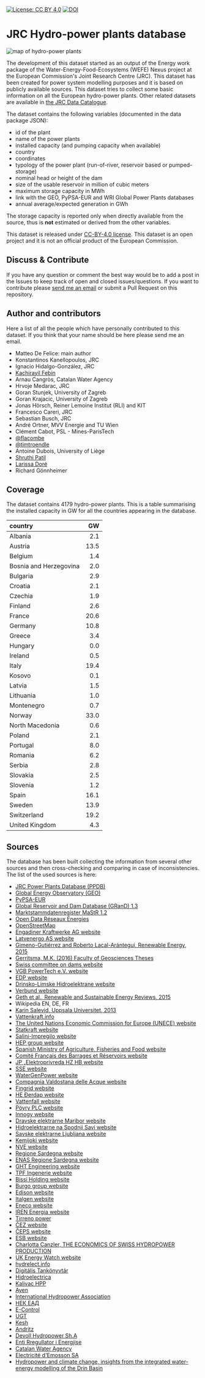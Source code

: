  [![License: CC BY 4.0](https://img.shields.io/badge/License-CC%20BY%204.0-lightgrey.svg)](https://creativecommons.org/licenses/by/4.0/)
 [![DOI](https://zenodo.org/badge/179688356.svg)](https://zenodo.org/badge/latestdoi/179688356)

# JRC Hydro-power plants database

![map of hydro-power plants](map-location.png)

The development of this dataset started as an output of the Energy work package of the Water-Energy-Food-Ecosystems (WEFE) Nexus project at the European Commission's Joint Research Centre (JRC). This dataset has been created for power system modelling purposes and it is based on publicly available sources. This dataset tries to collect some basic information on all the European hydro-power plants. Other related datasets are available in [the JRC Data Catalogue](https://data.jrc.ec.europa.eu/collection/id-00134).

The dataset contains the following variables (documented in the data package JSON):
  - id of the plant
  - name of the power plants
  - installed capacity (and pumping capacity when available)
  - country
  - coordinates
  - typology of the power plant (run-of-river, reservoir based or pumped-storage)
  - nominal head or height of the dam
  - size of the usable reservoir in million of cubic meters
  - maximum storage capacity in MWh
  - link with the GEO, PyPSA-EUR and WRI Global Power Plants databases
  - annual average/expected generation in GWh
  
The storage capacity is reported only when directly available from the source, thus is **not** estimated or derived from the other variables. 

This dataset is released under [CC-BY-4.0 license](https://creativecommons.org/licenses/by/4.0/). This dataset is an open project and it is not an official product of the European Commission.

## Discuss & Contribute
If you have any question or comment the best way would be to add a post in the Issues to keep track of open and closed issues/questions.
If you want to contribute please [send me an email](mailto:matteo.defelice@outlook.copm) or submit a Pull Request on this repository. 

## Author and contributors
Here a list of all the people which have personally contributed to this dataset. If you think that your name should be here please send me an email.

   - Matteo De Felice: main author
   - Konstantinos Kanellopoulos, JRC
   - Ignacio Hidalgo-González, JRC
   - [Kachirayil Febin](https://github.com/febinka)
   - Arnau Cangròs, Catalan Water Agency
   - Hrvoje Medarac, JRC
   - Goran Stunjek, University of Zagreb
   - Goran Krajacic, University of Zagreb
   - Jonas Hörsch, Reiner Lemoine Institut (RLI) and KIT
   - Francesco Careri, JRC
   - Sebastian Busch, JRC
   - André Ortner, MVV Energie and TU Wien
   - Clément Cabot, PSL - Mines-ParisTech
   - [@flacombe](https://github.com/flacombe)
   - [@timtroendle](https://github.com/timtroendle)
   - Antoine Dubois, University of Liège
   - [Shruthi Patil](https://github.com/Shruthi-Patil)
   - [Larissa Doré](https://wupperinst.org/en/c/wi/c/s/cd/4637)
   - Richard Gönnheimer
   
## Coverage

The dataset contains 4179 hydro-power plants. This is a table summarising the installed capacity in GW for all the countries appearing in the database. 

|country                |   GW|
|:----------------------|----:|
|Albania                |  2.1|
|Austria                | 13.5|
|Belgium                |  1.4|
|Bosnia and Herzegovina |  2.0|
|Bulgaria               |  2.9|
|Croatia                |  2.1|
|Czechia                |  1.9|
|Finland                |  2.6|
|France                 | 20.6|
|Germany                | 10.8|
|Greece                 |  3.4|
|Hungary                |  0.0|
|Ireland                |  0.5|
|Italy                  | 19.4|
|Kosovo                 |  0.1|
|Latvia                 |  1.5|
|Lithuania              |  1.0|
|Montenegro             |  0.7|
|Norway                 | 33.0|
|North Macedonia        |  0.6|
|Poland                 |  2.1|
|Portugal               |  8.0|
|Romania                |  6.2|
|Serbia                 |  2.8|
|Slovakia               |  2.5|
|Slovenia               |  1.2|
|Spain                  | 16.1|
|Sweden                 | 13.9|
|Switzerland            | 19.2|
|United Kingdom         |  4.3|

## Sources

The database has been built collecting the information from several other sources and then cross-checking and comparing in case of inconsistencies. The list of the used sources is here:

  - [JRC Power Plants Database (PPDB)](https://zenodo.org/record/3349843)
  - [Global Energy Observatory (GEO)](http://globalenergyobservatory.org/)
  - [PyPSA-EUR](https://github.com/PyPSA/pypsa-eur)
  - [Global Reservoir and Dam Database (GRanD) 1.3](http://globaldamwatch.org/) 
  - [Marktstammdatenregister MaStR 1.2](https://www.marktstammdatenregister.de/MaStR)
  - [Open Data Réseaux Énergies](https://opendata.reseaux-energies.fr/pages/accueil/)
  - [OpenStreetMap](www.openstreetmap.org)
  - [Engadiner Kraftwerke AG website](https://www.ekwstrom.ch/startseite.html)
  - [Latvenergo AS website](https://www.latvenergo.lv/)
  - [Gimeno-Gutiérrez and Roberto Lacal-Arántegui, Renewable Energy, 2015](https://www.sciencedirect.com/science/article/pii/S096014811400706X)
  - [Gerritsma, M.K. (2016) Faculty of Geosciences Theses](https://dspace.library.uu.nl/handle/1874/339185)
  - [Swiss committee on dams website](http://swissdams.ch/)
  - [VGB PowerTech e.V. website](https://www.vgb.org/)
  - [EDP website](www.edp.pt)
  - [Drinsko-Limske Hidroelektrane website](http://dlhe.rs/)
  - [Verbund website](https://www.verbund.com/)
  - [Geth et al., Renewable and Sustainable Energy Reviews, 2015](https://www.sciencedirect.com/science/article/pii/S1364032115007923)
  - Wikipedia EN, DE, FR
  - [Karin Salevid, Uppsala Universitet, 2013](https://uu.diva-portal.org/smash/get/diva2:661286/FULLTEXT01.pdf)
  - [Vattenkraft.info](https://vattenkraft.info/)
  - [The United Nations Economic Commission for Europe (UNECE) website](http://www.unece.org/)
  - [Statkraft website](https://www.statkraft.com/)
  - [Salini-Impregilo website](www.salini-impregilo.com)
  - [HEP group website](hep.hr)
  - [Spanish Ministry of Agriculture, Fisheries and Food website](https://www.mapama.gob.es/)
  - [Comité Français des Barrages et Réservoirs website](http://www.barrages-cfbr.eu/)
  - [JP „Elektroprivreda HZ HB website](https://www.ephzhb.ba/)
  - [SSE website](https://sse.com/)
  - [WaterGenPower website](https://www.watergenpower.eu/)
  - [Compagnia Valdostana delle Acque website](http://www.cvaspa.it/)
  - [Fingrid website](https://www.fingrid.fi/)
  - [HE Đerdap website](http://www.djerdap.rs/)
  - [Vattenfall website](http://www.vattenfall.se/)
  - [Pöyry PLC website](https://www.poyry.com/)
  - [Innogy website](https://www.innogy.com/)
  - [Dravske elektrarne Maribor website](http://www.dem.si/)
  - [Hidroelektrarne na Spodnji Savi website](http://www.he-ss.si/)
  - [Savske elektrarne Ljubljana website](http://www.sel.si/)
  - [Kemijoki website](https://www.kemijoki.fi)
  - [NVE website](https://www.nve.no/)
  - [Regione Sardegna website](https://www.regione.sardegna.it)
  - [ENAS Regione Sardegna website](http://www.enas.sardegna.it)
  - [GHT Engineering website](http://www.ghtengineering.it)
  - [TPF Ingenerie website](https://tpf.eu/)
  - [Bissi Holding website](http://www.bissiholding.com)
  - [Burgo group website](https://www.burgo.com)
  - [Edison website](https://www.edison.it)
  - [Italgen website](http://www.italgen.it/)
  - [Eneco website](http://www.eneco.it/it/home.html)
  - [IREN Energia website](http://www.irenenergia.it)
  - [Tirreno power](http://www.tirrenopower.com)
  - [ČEZ website](https://www.cez.cz)
  - [ČEPS website](https://www.ceps.cz/cs/)
  - [ESB website](https://www.esb.ie)
  - [Charlotta Canzler, THE ECONOMICS OF SWISS HYDROPOWER PRODUCTION](https://ivm.vu.nl/en/Images/Canzler_Charlotta_-_Thesis_Charlotta_Canzler_PDF_tcm234-352241.pdf)
  - [UK Energy Watch website](http://www.ukenergywatch.org)
  - [hydrelect.info](http://www.hydrelect.info/)
  - [Digitális Tankönyvtár](https://www.tankonyvtar.hu/en)
  - [Hidroelectrica](www.hidroelectrica.ro)
  - [Kalivac HPP](http://kalivachpp.com/)
  - [Ayen](http://www.ayen.com.tr/eng/)
  - [International Hydropower Association](https://www.hydropower.org/)
  - [НЕК ЕАД](https://vec.nek.bg/)
  - [E-Control](www.e-control.at)
  - [UGT](https://www.ugt.es/)
  - [Kesh](http://kesh.al/)
  - [Andritz](https://www.andritz.com/group-en)
  - [Devoll Hydropower Sh.A](www.devollhydropower.al)
  - [Enti Rregullator i Energjise](https://ere.gov.al/)
  - [Catalan Water Agency](http://aca.gencat.cat/ca/inici)
  - [Electricité d'Emosson SA](http://www.emosson.ch)
  - [Hydropower and climate change, insights from the integrated water-energy modelling of the Drin Basin](https://www.sciencedirect.com/science/article/pii/S2211467X23000482?via%3Dihub)
